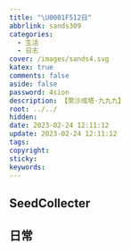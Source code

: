 ```yaml
---
title: "\U0001F512日"
abbrlink: sands309
categories:
  - 生活
  - 日志
cover: /images/sands4.svg
katex: true
comments: false
aside: false
password: 4sion
description: 【聚沙成塔·九九九】
root: ../../
hidden:
date: 2023-02-24 12:11:12
update: 2023-02-24 12:11:12
tags:
copyright:
sticky:
keywords:
---
```


## SeedCollecter



## 日常